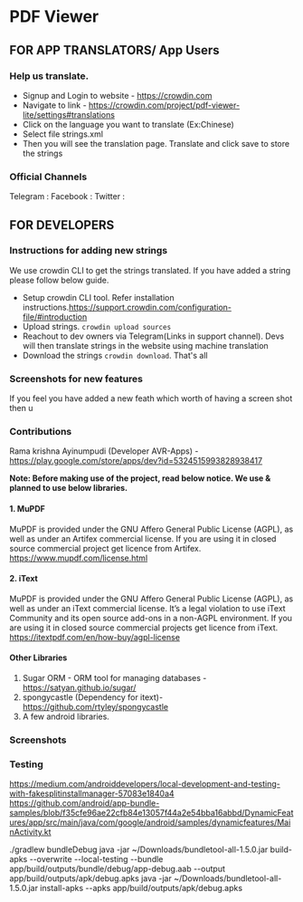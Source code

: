 # PDF Viewer

## FOR APP TRANSLATORS/ App Users

### Help us translate. 
* Signup and Login to website - https://crowdin.com
* Navigate to link - https://crowdin.com/project/pdf-viewer-lite/settings#translations
* Click on the language you want to translate (Ex:Chinese) 
* Select file strings.xml
* Then you will see the translation page. Translate and click save to store the strings

### Official Channels
Telegram : 
Facebook :
Twitter :

## FOR DEVELOPERS

### Instructions for adding new strings 
We use crowdin CLI to get the strings translated. If you have added a string please follow below guide.
* Setup crowdin CLI tool. Refer installation instructions.https://support.crowdin.com/configuration-file/#introduction
* Upload strings. ```crowdin upload sources```
* Reachout to dev owners via Telegram(Links in support channel). Devs will then translate strings in the website using machine translation
* Download the strings ```crowdin download```. That's all

### Screenshots for new features
If you feel you have added a new feath which worth of having a screen shot then u

### Contributions

Rama krishna Ayinumpudi (Developer AVR-Apps) - https://play.google.com/store/apps/dev?id=5324515993828938417

**Note: Before making use of the project, read below notice. We use & planned to use below libraries.**

#### 1. MuPDF
MuPDF is provided under the GNU Affero General Public License (AGPL), as well as under an Artifex commercial license.  If you are using it in closed source commercial project get licence from Artifex.
https://www.mupdf.com/license.html

#### 2. iText
MuPDF is provided under the GNU Affero General Public License (AGPL), as well as under an iText commercial license. It’s a legal violation to use iText Community and its open source add-ons in a non-AGPL environment. If you are using it in closed source commercial projects get licence from iText.
https://itextpdf.com/en/how-buy/agpl-license

#### Other Libraries
1. Sugar ORM - ORM tool for managing databases - https://satyan.github.io/sugar/
2. spongycastle (Dependency for itext)- https://github.com/rtyley/spongycastle
3. A few android libraries.

### Screenshots

### Testing

https://medium.com/androiddevelopers/local-development-and-testing-with-fakesplitinstallmanager-57083e1840a4
https://github.com/android/app-bundle-samples/blob/f35cfe96ae22cfb84e13057f44a2e54bba16abbd/DynamicFeatures/app/src/main/java/com/google/android/samples/dynamicfeatures/MainActivity.kt

./gradlew bundleDebug
java -jar ~/Downloads/bundletool-all-1.5.0.jar build-apks --overwrite --local-testing --bundle app/build/outputs/bundle/debug/app-debug.aab --output  app/build/outputs/apk/debug.apks
java -jar ~/Downloads/bundletool-all-1.5.0.jar install-apks --apks app/build/outputs/apk/debug.apks

